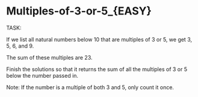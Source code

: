 # Multiples-of-3-or-5_{EASY}

TASK:

If we list all natural numbers below 10 that are multiples of 3 or 5, we get 3, 5, 6, and 9. 

The sum of these multiples are 23. 

Finish the solutions so that it returns the sum of all the multiples of 3 or 5 below the number passed in.

Note: If the number is a multiple of both 3 and 5, only count it once. 

